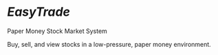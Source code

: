 # *EasyTrade*

Paper Money Stock Market System

Buy, sell, and view stocks in a low-pressure, paper money environment.
